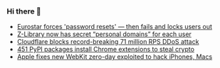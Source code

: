 ### Hi there 👋

<!--START_SECTION:feed-->
* [Eurostar forces 'password resets' — then fails and locks users out](https://www.bleepingcomputer.com/news/security/eurostar-forces-password-resets-then-fails-and-locks-users-out/)
* [Z-Library now has secret “personal domains” for each user](https://www.bleepingcomputer.com/news/technology/z-library-now-has-secret-personal-domains-for-each-user/)
* [Cloudflare blocks record-breaking 71 million RPS DDoS attack](https://www.bleepingcomputer.com/news/security/cloudflare-blocks-record-breaking-71-million-rps-ddos-attack/)
* [451 PyPI packages install Chrome extensions to steal crypto](https://www.bleepingcomputer.com/news/security/451-pypi-packages-install-chrome-extensions-to-steal-crypto/)
* [Apple fixes new WebKit zero-day exploited to hack iPhones, Macs](https://www.bleepingcomputer.com/news/security/apple-fixes-new-webkit-zero-day-exploited-to-hack-iphones-macs/)
<!--END_SECTION:feed-->

<!--
**frankenk/frankenk** is a ✨ _special_ ✨ repository because its `README.md` (this file) appears on your GitHub profile.

Here are some ideas to get you started:

- 🔭 I’m currently working on ...
- 🌱 I’m currently learning ...
- 👯 I’m looking to collaborate on ...
- 🤔 I’m looking for help with ...
- 💬 Ask me about ...
- 📫 How to reach me: ...
- 😄 Pronouns: ...
- ⚡ Fun fact: ...
-->



